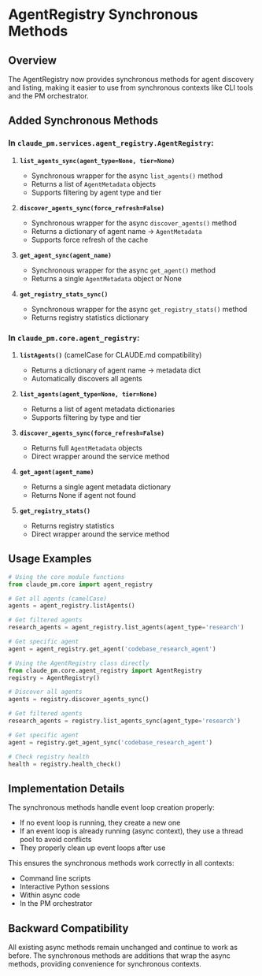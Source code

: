 # AgentRegistry Synchronous Methods

## Overview

The AgentRegistry now provides synchronous methods for agent discovery and listing, making it easier to use from synchronous contexts like CLI tools and the PM orchestrator.

## Added Synchronous Methods

### In `claude_pm.services.agent_registry.AgentRegistry`:

1. **`list_agents_sync(agent_type=None, tier=None)`**
   - Synchronous wrapper for the async `list_agents()` method
   - Returns a list of `AgentMetadata` objects
   - Supports filtering by agent type and tier

2. **`discover_agents_sync(force_refresh=False)`**
   - Synchronous wrapper for the async `discover_agents()` method
   - Returns a dictionary of agent name -> `AgentMetadata`
   - Supports force refresh of the cache

3. **`get_agent_sync(agent_name)`**
   - Synchronous wrapper for the async `get_agent()` method
   - Returns a single `AgentMetadata` object or None

4. **`get_registry_stats_sync()`**
   - Synchronous wrapper for the async `get_registry_stats()` method
   - Returns registry statistics dictionary

### In `claude_pm.core.agent_registry`:

1. **`listAgents()`** (camelCase for CLAUDE.md compatibility)
   - Returns a dictionary of agent name -> metadata dict
   - Automatically discovers all agents

2. **`list_agents(agent_type=None, tier=None)`**
   - Returns a list of agent metadata dictionaries
   - Supports filtering by type and tier

3. **`discover_agents_sync(force_refresh=False)`**
   - Returns full `AgentMetadata` objects
   - Direct wrapper around the service method

4. **`get_agent(agent_name)`**
   - Returns a single agent metadata dictionary
   - Returns None if agent not found

5. **`get_registry_stats()`**
   - Returns registry statistics
   - Direct wrapper around the service method

## Usage Examples

```python
# Using the core module functions
from claude_pm.core import agent_registry

# Get all agents (camelCase)
agents = agent_registry.listAgents()

# Get filtered agents
research_agents = agent_registry.list_agents(agent_type='research')

# Get specific agent
agent = agent_registry.get_agent('codebase_research_agent')

# Using the AgentRegistry class directly
from claude_pm.core.agent_registry import AgentRegistry
registry = AgentRegistry()

# Discover all agents
agents = registry.discover_agents_sync()

# Get filtered agents
research_agents = registry.list_agents_sync(agent_type='research')

# Get specific agent
agent = registry.get_agent_sync('codebase_research_agent')

# Check registry health
health = registry.health_check()
```

## Implementation Details

The synchronous methods handle event loop creation properly:
- If no event loop is running, they create a new one
- If an event loop is already running (async context), they use a thread pool to avoid conflicts
- They properly clean up event loops after use

This ensures the synchronous methods work correctly in all contexts:
- Command line scripts
- Interactive Python sessions
- Within async code
- In the PM orchestrator

## Backward Compatibility

All existing async methods remain unchanged and continue to work as before. The synchronous methods are additions that wrap the async methods, providing convenience for synchronous contexts.